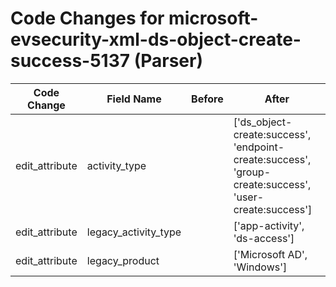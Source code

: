 # Code Changes for microsoft-evsecurity-xml-ds-object-create-success-5137 (Parser)

| Code Change | Field Name | Before | After |
|-------------|------------|--------|-------|
| edit_attribute | activity_type |  | ['ds_object-create:success', 'endpoint-create:success', 'group-create:success', 'user-create:success'] |
| edit_attribute | legacy_activity_type |  | ['app-activity', 'ds-access'] |
| edit_attribute | legacy_product |  | ['Microsoft AD', 'Windows'] |